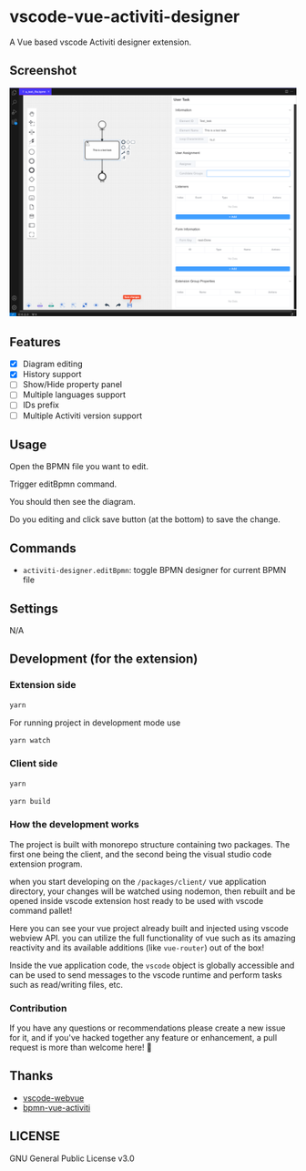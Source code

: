 # vscode-vue-activiti-designer

A Vue based vscode Activiti designer extension.

## Screenshot

![alt text](screenshots/0.2.0.png)

## Features

<!-- add checkboxes for features -->

-   [x] Diagram editing
-   [x] History support
-   [ ] Show/Hide property panel
-   [ ] Multiple languages support
-   [ ] IDs prefix
-   [ ] Multiple Activiti version support

## Usage

Open the BPMN file you want to edit.

Trigger editBpmn command.

You should then see the diagram.

Do you editing and click save button (at the bottom) to save the change.

## Commands

-   `activiti-designer.editBpmn`: toggle BPMN designer for current BPMN file

## Settings

N/A

## Development (for the extension)

### Extension side

```bash
yarn
```

For running project in development mode use

```bash
yarn watch
```

### Client side

```bash
yarn
```

```bash
yarn build
```

### How the development works

The project is built with monorepo structure containing two packages. The first one being the client, and the second being the visual studio code extension program.

when you start developing on the `/packages/client/` vue application directory, your changes will be watched using nodemon, then rebuilt and be opened inside vscode extension host ready to be used with vscode command pallet!

Here you can see your vue project already built and injected using vscode webview API. you can utilize the full functionality of vue such as its amazing reactivity and its available additions (like `vue-router`) out of the box!

Inside the vue application code, the `vscode` object is globally accessible and can be used to send messages to the vscode runtime and perform tasks such as read/writing files, etc.

### Contribution

If you have any questions or recommendations please create a new issue for it, and if you've hacked together any feature or enhancement, a pull request is more than welcome here! 🙏

## Thanks

-   [vscode-webvue](https://github.com/Mhdi-kr/vscode-webvue)
-   [bpmn-vue-activiti](https://github.com/Yiuman/bpmn-vue-activiti)

## LICENSE

GNU General Public License v3.0
